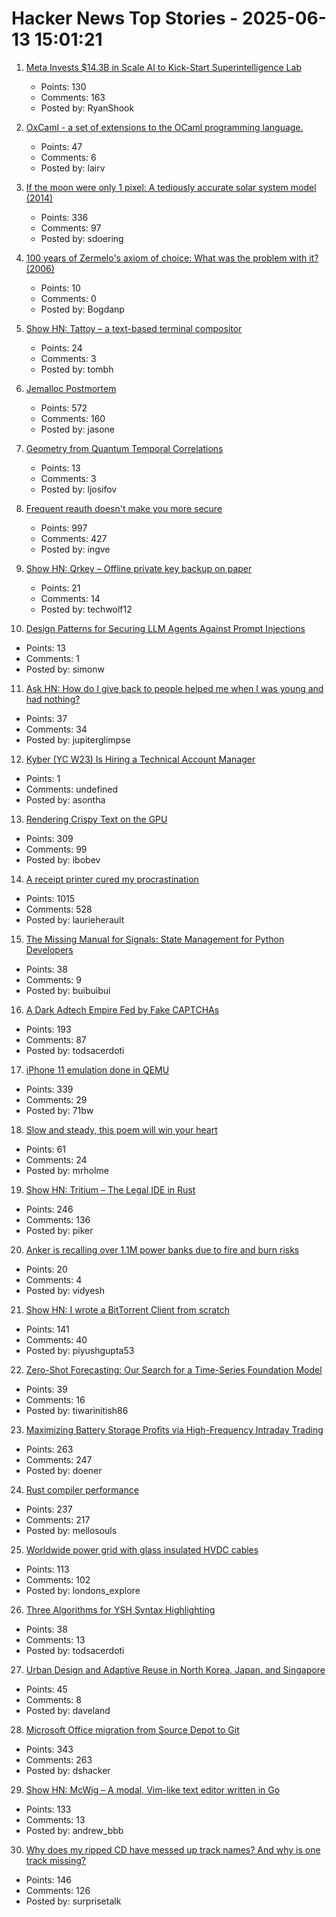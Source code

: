 # Hacker News Top Stories - 2025-06-13 15:01:21

1. [Meta Invests $14.3B in Scale AI to Kick-Start Superintelligence Lab](https://www.nytimes.com/2025/06/12/technology/meta-scale-ai.html)
   - Points: 130
   - Comments: 163
   - Posted by: RyanShook

2. [OxCaml - a set of extensions to the OCaml programming language.](https://oxcaml.org/)
   - Points: 47
   - Comments: 6
   - Posted by: lairv

3. [If the moon were only 1 pixel: A tediously accurate solar system model (2014)](https://joshworth.com/dev/pixelspace/pixelspace_solarsystem.html)
   - Points: 336
   - Comments: 97
   - Posted by: sdoering

4. [100 years of Zermelo's axiom of choice: What was the problem with it? (2006)](https://research.mietek.io/mi.MartinLof2006.html)
   - Points: 10
   - Comments: 0
   - Posted by: Bogdanp

5. [Show HN: Tattoy – a text-based terminal compositor](https://tattoy.sh)
   - Points: 24
   - Comments: 3
   - Posted by: tombh

6. [Jemalloc Postmortem](https://jasone.github.io/2025/06/12/jemalloc-postmortem/)
   - Points: 572
   - Comments: 160
   - Posted by: jasone

7. [Geometry from Quantum Temporal Correlations](https://arxiv.org/abs/2502.13293)
   - Points: 13
   - Comments: 3
   - Posted by: ljosifov

8. [Frequent reauth doesn't make you more secure](https://tailscale.com/blog/frequent-reath-security)
   - Points: 997
   - Comments: 427
   - Posted by: ingve

9. [Show HN: Qrkey – Offline private key backup on paper](https://github.com/Techwolf12/qrkey)
   - Points: 21
   - Comments: 14
   - Posted by: techwolf12

10. [Design Patterns for Securing LLM Agents Against Prompt Injections](https://simonwillison.net/2025/Jun/13/prompt-injection-design-patterns/)
   - Points: 13
   - Comments: 1
   - Posted by: simonw

11. [Ask HN: How do I give back to people helped me when I was young and had nothing?](undefined)
   - Points: 37
   - Comments: 34
   - Posted by: jupiterglimpse

12. [Kyber (YC W23) Is Hiring a Technical Account Manager](https://www.ycombinator.com/companies/kyber/jobs/5kSq3Jd-technical-account-manager-tam)
   - Points: 1
   - Comments: undefined
   - Posted by: asontha

13. [Rendering Crispy Text on the GPU](https://osor.io/text)
   - Points: 309
   - Comments: 99
   - Posted by: ibobev

14. [A receipt printer cured my procrastination](https://www.laurieherault.com/articles/a-thermal-receipt-printer-cured-my-procrastination)
   - Points: 1015
   - Comments: 528
   - Posted by: laurieherault

15. [The Missing Manual for Signals: State Management for Python Developers](https://bui.app/the-missing-manual-for-signals-state-management-for-python-developers/)
   - Points: 38
   - Comments: 9
   - Posted by: buibuibui

16. [A Dark Adtech Empire Fed by Fake CAPTCHAs](https://krebsonsecurity.com/2025/06/inside-a-dark-adtech-empire-fed-by-fake-captchas/)
   - Points: 193
   - Comments: 87
   - Posted by: todsacerdoti

17. [iPhone 11 emulation done in QEMU](https://github.com/ChefKissInc/QEMUAppleSilicon)
   - Points: 339
   - Comments: 29
   - Posted by: 71bw

18. [Slow and steady, this poem will win your heart](https://www.nytimes.com/interactive/2025/06/12/books/kay-ryan-turtle-poem.html)
   - Points: 61
   - Comments: 24
   - Posted by: mrholme

19. [Show HN: Tritium – The Legal IDE in Rust](https://tritium.legal/preview)
   - Points: 246
   - Comments: 136
   - Posted by: piker

20. [Anker is recalling over 1.1M power banks due to fire and burn risks](https://www.theverge.com/news/686084/anker-recall-uscpsc-power-bank-battery-powercore-a1263)
   - Points: 20
   - Comments: 4
   - Posted by: vidyesh

21. [Show HN: I wrote a BitTorrent Client from scratch](https://github.com/piyushgupta53/go-torrent-client)
   - Points: 141
   - Comments: 40
   - Posted by: piyushgupta53

22. [Zero-Shot Forecasting: Our Search for a Time-Series Foundation Model](https://www.parseable.com/blog/zero-shot-forecasting)
   - Points: 39
   - Comments: 16
   - Posted by: tiwarinitish86

23. [Maximizing Battery Storage Profits via High-Frequency Intraday Trading](https://arxiv.org/abs/2504.06932)
   - Points: 263
   - Comments: 247
   - Posted by: doener

24. [Rust compiler performance](https://kobzol.github.io/rust/rustc/2025/06/09/why-doesnt-rust-care-more-about-compiler-performance.html)
   - Points: 237
   - Comments: 217
   - Posted by: mellosouls

25. [Worldwide power grid with glass insulated HVDC cables](https://omattos.com/2025/06/12/glass-hvdc-cables.html)
   - Points: 113
   - Comments: 102
   - Posted by: londons_explore

26. [Three Algorithms for YSH Syntax Highlighting](https://github.com/oils-for-unix/oils.vim/blob/main/doc/algorithms.md)
   - Points: 38
   - Comments: 13
   - Posted by: todsacerdoti

27. [Urban Design and Adaptive Reuse in North Korea, Japan, and Singapore](https://www.governance.fyi/p/adaptive-reuse-across-asia-singapores)
   - Points: 45
   - Comments: 8
   - Posted by: daveland

28. [Microsoft Office migration from Source Depot to Git](https://danielsada.tech/blog/carreer-part-7-how-office-moved-to-git-and-i-loved-devex/)
   - Points: 343
   - Comments: 263
   - Posted by: dshacker

29. [Show HN: McWig – A modal, Vim-like text editor written in Go](https://github.com/firstrow/mcwig)
   - Points: 133
   - Comments: 13
   - Posted by: andrew_bbb

30. [Why does my ripped CD have messed up track names? And why is one track missing?](https://www.akpain.net/blog/inside-a-cd/)
   - Points: 146
   - Comments: 126
   - Posted by: surprisetalk

